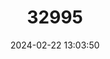 ---
title: "32995"
category: "Caryodaphnopsis burgeri"
draft: false
date: 2024-02-22 13:03:50
languages:
  Spanish; Castilian: ["Carne", "Chirraca", "Cocobola", "Pavo Macho", "Quira"]
---